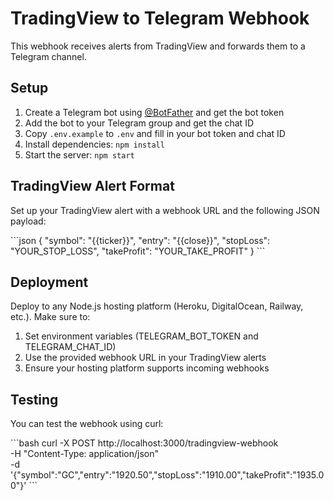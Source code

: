 # TradingView to Telegram Webhook

This webhook receives alerts from TradingView and forwards them to a Telegram channel.

## Setup

1. Create a Telegram bot using [@BotFather](https://t.me/botfather) and get the bot token
2. Add the bot to your Telegram group and get the chat ID
3. Copy `.env.example` to `.env` and fill in your bot token and chat ID
4. Install dependencies: `npm install`
5. Start the server: `npm start`

## TradingView Alert Format

Set up your TradingView alert with a webhook URL and the following JSON payload:

\```json
{
    "symbol": "{{ticker}}",
    "entry": "{{close}}",
    "stopLoss": "YOUR_STOP_LOSS",
    "takeProfit": "YOUR_TAKE_PROFIT"
}
\```

## Deployment

Deploy to any Node.js hosting platform (Heroku, DigitalOcean, Railway, etc.). Make sure to:

1. Set environment variables (TELEGRAM_BOT_TOKEN and TELEGRAM_CHAT_ID)
2. Use the provided webhook URL in your TradingView alerts
3. Ensure your hosting platform supports incoming webhooks

## Testing

You can test the webhook using curl:

\```bash
curl -X POST http://localhost:3000/tradingview-webhook \
-H "Content-Type: application/json" \
-d '{"symbol":"GC","entry":"1920.50","stopLoss":"1910.00","takeProfit":"1935.00"}'
\```